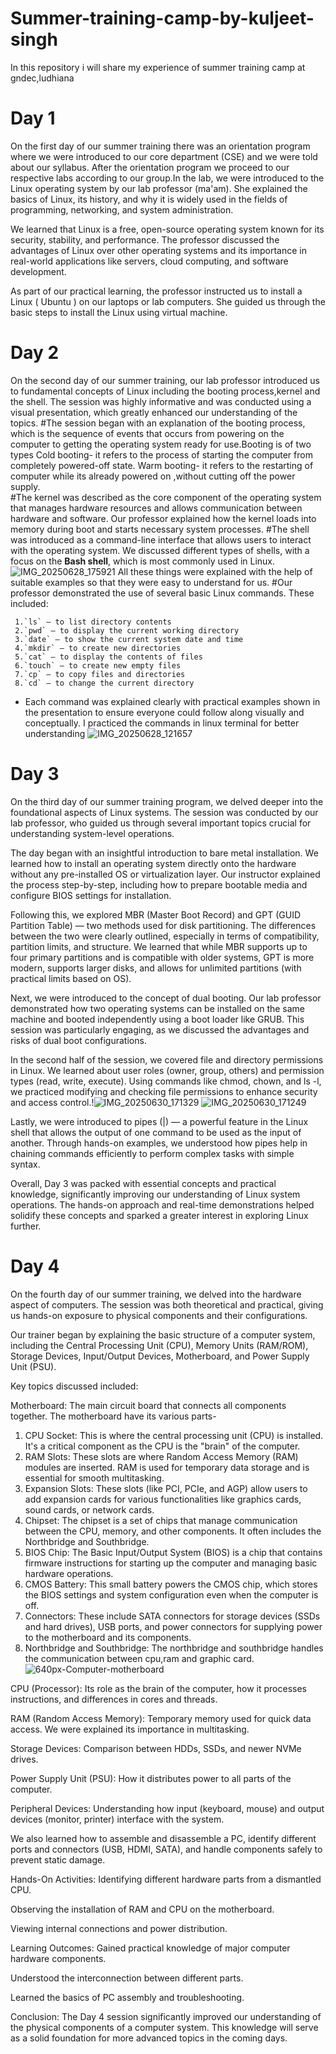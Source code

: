 # Summer-training-camp-by-kuljeet-singh
In this repository i will share my experience of summer training camp at gndec,ludhiana
# Day 1
On the first day of our summer training there was an orientation program where we were introduced to our core department (CSE) and we were told about our syllabus.
After the orientation program we proceed to our respective labs according to our group.In the lab, we were introduced to the Linux operating system by our lab professor (ma'am). She explained the basics of Linux, its history, and why it is widely used in the fields of programming, networking, and system administration.

We learned that Linux is a free, open-source operating system known for its security, stability, and performance. The professor discussed the advantages of Linux over other operating systems and its importance in real-world applications like servers, cloud computing, and software development.

As part of our practical learning, the professor instructed us to install a Linux ( Ubuntu ) on our laptops or lab computers. She guided us through the basic steps to install the Linux using virtual machine.
# Day 2
On the second day of our summer training, our lab professor introduced us to fundamental concepts of Linux including the booting process,kernel and the shell. The session was highly informative and was conducted using a visual presentation, which greatly enhanced our understanding of the topics.
#The session began with an explanation of the booting process, which is the sequence of events that occurs from powering on the computer to getting the operating system ready for use.Booting is of two types 
Cold booting- it refers to the process of starting the computer from completely powered-off state.
Warm booting- it refers to the restarting of computer while its already powered on ,without cutting off the power supply.  
#The kernel was described as the core component of the operating system that manages hardware resources and allows communication between hardware and software.
    Our professor explained how the kernel loads into memory during boot and starts necessary system processes.
#The shell was introduced as a command-line interface that allows users to interact with the operating system.
    We discussed different types of shells, with a focus on the **Bash shell**, which is most commonly used in Linux.
    ![IMG_20250628_175921](https://github.com/user-attachments/assets/7119bdc7-4ee3-4e07-9d00-9d2399aece5f)
  All these things were explained with the help of suitable examples so that they were easy to understand for us. 
#Our professor demonstrated the use of several basic Linux commands. These included:

     1.`ls` – to list directory contents
     2.`pwd` – to display the current working directory
     3.`date` – to show the current system date and time
     4.`mkdir` – to create new directories
     5.`cat` – to display the contents of files
     6.`touch` – to create new empty files
     7.`cp` – to copy files and directories
     8.`cd` – to change the current directory
   * Each command was explained clearly with practical examples shown in the presentation to ensure everyone could follow along visually and conceptually.
     I practiced the commands in linux terminal for better understanding
     ![IMG_20250628_121657](https://github.com/user-attachments/assets/a21ce1cf-80a6-461f-83d8-f37d183d5486)
# Day 3
On the third day of our summer training program, we delved deeper into the foundational aspects of Linux systems. The session was conducted by our lab professor, who guided us through several important topics crucial for understanding system-level operations.

The day began with an insightful introduction to bare metal installation. We learned how to install an operating system directly onto the hardware without any pre-installed OS or virtualization layer. Our instructor explained the process step-by-step, including how to prepare bootable media and configure BIOS settings for installation.

Following this, we explored MBR (Master Boot Record) and GPT (GUID Partition Table) — two methods used for disk partitioning. The differences between the two were clearly outlined, especially in terms of compatibility, partition limits, and structure. We learned that while MBR supports up to four primary partitions and is compatible with older systems, GPT is more modern, supports larger disks, and allows for unlimited partitions (with practical limits based on OS).

Next, we were introduced to the concept of dual booting. Our lab professor demonstrated how two operating systems can be installed on the same machine and booted independently using a boot loader like GRUB. This session was particularly engaging, as we discussed the advantages and risks of dual boot configurations.

In the second half of the session, we covered file and directory permissions in Linux. We learned about user roles (owner, group, others) and permission types (read, write, execute). Using commands like chmod, chown, and ls -l, we practiced modifying and checking file permissions to enhance security and access control.!![IMG_20250630_171329](https://github.com/user-attachments/assets/963dd723-67ba-4ee4-ab4d-5ccf32a0ee3a)
![IMG_20250630_171249](https://github.com/user-attachments/assets/2cc39c01-403b-45cb-ac03-bcaa2d40921d)


Lastly, we were introduced to pipes (|) — a powerful feature in the Linux shell that allows the output of one command to be used as the input of another. Through hands-on examples, we understood how pipes help in chaining commands efficiently to perform complex tasks with simple syntax.

Overall, Day 3 was packed with essential concepts and practical knowledge, significantly improving our understanding of Linux system operations. The hands-on approach and real-time demonstrations helped solidify these concepts and sparked a greater interest in exploring Linux further.

# Day 4
On the fourth day of our summer training, we delved into the hardware aspect of computers. The session was both theoretical and practical, giving us hands-on exposure to physical components and their configurations.

Our trainer began by explaining the basic structure of a computer system, including the Central Processing Unit (CPU), Memory Units (RAM/ROM), Storage Devices, Input/Output Devices, Motherboard, and Power Supply Unit (PSU).

Key topics discussed included:

Motherboard: The main circuit board that connects all components together. The motherboard have its various parts-
1. CPU Socket: This is where the central processing unit (CPU) is installed. It's a critical component as the CPU is the "brain" of the computer. 
2. RAM Slots: These slots are where Random Access Memory (RAM) modules are inserted. RAM is used for temporary data storage and is essential for smooth multitasking. 
3. Expansion Slots: These slots (like PCI, PCIe, and AGP) allow users to add expansion cards for various functionalities like graphics cards, sound cards, or network cards. 
4. Chipset: The chipset is a set of chips that manage communication between the CPU, memory, and other components. It often includes the Northbridge and Southbridge. 
5. BIOS Chip: The Basic Input/Output System (BIOS) is a chip that contains firmware instructions for starting up the computer and managing basic hardware operations. 
6. CMOS Battery: This small battery powers the CMOS chip, which stores the BIOS settings and system configuration even when the computer is off. 
7. Connectors: These include SATA connectors for storage devices (SSDs and hard drives), USB ports, and power connectors for supplying power to the motherboard and its components. 
8. Northbridge and Southbridge: The northbridge and southbridge handles the communication between cpu,ram and graphic card.  
![640px-Computer-motherboard](https://github.com/user-attachments/assets/b8cddd19-6b19-444a-bc21-ce0a642de076)

CPU (Processor): Its role as the brain of the computer, how it processes instructions, and differences in cores and threads.

RAM (Random Access Memory): Temporary memory used for quick data access. We were explained its importance in multitasking.

Storage Devices: Comparison between HDDs, SSDs, and newer NVMe drives.

Power Supply Unit (PSU): How it distributes power to all parts of the computer.

Peripheral Devices: Understanding how input (keyboard, mouse) and output devices (monitor, printer) interface with the system.

We also learned how to assemble and disassemble a PC, identify different ports and connectors (USB, HDMI, SATA), and handle components safely to prevent static damage.

Hands-On Activities:
Identifying different hardware parts from a dismantled CPU.

Observing the installation of RAM and CPU on the motherboard.

Viewing internal connections and power distribution.

Learning Outcomes:
Gained practical knowledge of major computer hardware components.

Understood the interconnection between different parts.

Learned the basics of PC assembly and troubleshooting.

Conclusion:
The Day 4 session significantly improved our understanding of the physical components of a computer system. This knowledge will serve as a solid foundation for more advanced topics in the coming days.

